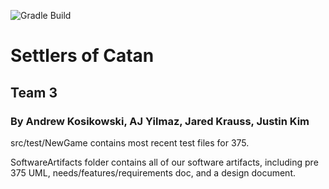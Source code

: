 ![Gradle Build](https://github.com/yilmazaj/CSSE375Project//actions/workflows/gradle.yml/badge.svg)
# Settlers of Catan
## Team 3
### By Andrew Kosikowski, AJ Yilmaz, Jared Krauss, Justin Kim


src/test/NewGame contains most recent test files for 375.

SoftwareArtifacts folder contains all of our software artifacts, including pre 375 UML,
needs/features/requirements doc, and a design document.
